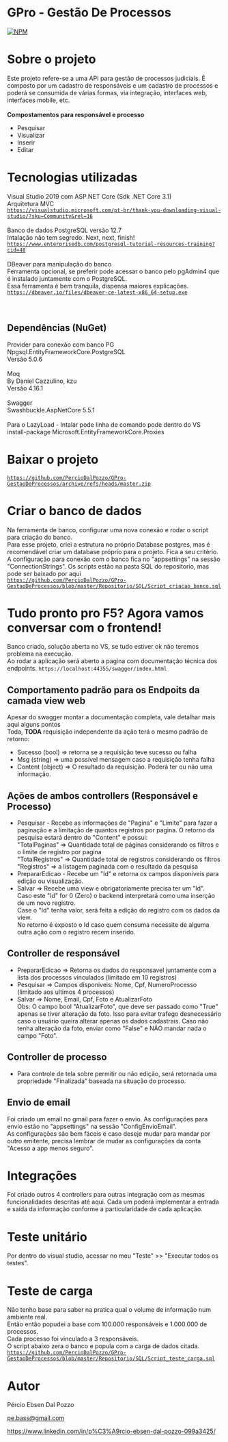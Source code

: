 # GPro - Gestão De Processos
[![NPM](https://img.shields.io/npm/l/react)](https://github.com/PercioDalPozzo/GPro-GestaoDeProcessos/blob/master/LICENSE)

# Sobre o projeto
Este projeto refere-se a uma API para gestão de processos judiciais.
É composto por um cadastro de responsáveis e um cadastro de processos e poderá se consumida de várias formas, 
via integração, interfaces web, interfaces mobile, etc.<br><br>
<b>Compostamentos para responsável e processo </b>
<br>
* Pesquisar<br>
* Visualizar<br>
* Inserir<br>
* Editar<br>

# Tecnologias utilizadas
Visual Studio 2019 com ASP.NET Core (Sdk .NET Core 3.1)<br>
Arquitetura MVC<br>
<code>https://visualstudio.microsoft.com/pt-br/thank-you-downloading-visual-studio/?sku=Community&rel=16</code>
<br>
<br>
Banco de dados PostgreSQL versão 12.7<br>
Intalação não tem segredo. Next, next, finish!<br>
<code>https://www.enterprisedb.com/postgresql-tutorial-resources-training?cid=48</code>
<br>
<br>
DBeaver para manipulação do banco<br>
Ferramenta opcional, se preferir pode acessar o banco pelo pgAdmin4 que é instalado juntamente com o PostgreSQL.<br>
Essa ferramenta é bem tranquila, dispensa maiores explicações.<br>
<code>https://dbeaver.io/files/dbeaver-ce-latest-x86_64-setup.exe</code><br>
<br>
<br>
## Dependências (NuGet)
Provider para conexão com banco PG<br>
Npgsql.EntityFrameworkCore.PostgreSQL<br>
Versão 5.0.6<br>
<br>
Moq<br>
By Daniel Cazzulino, kzu<br>
Versão 4.16.1<br>
<br>
Swagger <br>
Swashbuckle.AspNetCore 5.5.1<br>
<br>
Para o LazyLoad - Intalar pode linha de comando pode dentro do VS<br>
install-package Microsoft.EntityFrameworkCore.Proxies<br>

# Baixar o projeto
<code>https://github.com/PercioDalPozzo/GPro-GestaoDeProcessos/archive/refs/heads/master.zip</code>

# Criar o banco de dados
Na ferramenta de banco, configurar uma nova conexão e rodar o script para criação do banco.<br>
Para esse projeto, criei a estrutura no próprio Database postgres, mas é recomendável criar um database próprio para o projeto. Fica a seu critério.<br>
A configuração para conexão com o banco fica no "appsettings" na sessão "ConnectionStrings".
Os scripts estão na pasta SQL do repositorio, mas pode ser baixado por aqui<br>
<code>https://github.com/PercioDalPozzo/GPro-GestaoDeProcessos/blob/master/Repositorio/SQL/Script_criacao_banco.sql</code>


# Tudo pronto pro F5? Agora vamos conversar com o frontend!
Banco criado, solução aberta no VS, se tudo estiver ok não teremos problema na execução.<br> 
Ao rodar a aplicação será aberto a pagina com documentação técnica dos endpoints.
<code>https://localhost:44355/swagger/index.html</code>

## Comportamento padrão para os Endpoits da camada view web 
Apesar do swagger montar a documentação completa, vale detalhar mais aqui alguns pontos<br>
Toda, <b>TODA</b> requisição independente da ação terá o mesmo padrão de retorno:
* Sucesso (bool) => retorna se a requisição teve sucesso ou falha
* Msg (string) => uma possível mensagem caso a requisição tenha falha
* Content (object) => O resultado da requisição. Poderá ter ou não uma informação.

## Ações de ambos controllers (Responsável e Processo)
* Pesquisar - Recebe as informações de "Pagina" e "Limite" para fazer a paginação e a limitação de quantos registros por pagina.
O retorno da pesquisa estará dentro do "Content" e possui:<br> 
"TotalPaginas" => Quantidade total de páginas considerando os filtros e o limite de registro por pagina<br>
"TotalRegistros" => Quantidade total de registros considerando os filtros<br>
"Registros" => a listagem paginada com o resultado da pesquisa<br>
* PrepararEdicao - Recebe um "Id" e retorna os campos disponiveis para edição ou visualização.
* Salvar => Recebe uma view e obrigatoriamente precisa ter um "Id".<br>
Caso este "Id" for 0 (Zero) o backend interpretará como uma inserção de um novo registro.<br>
Case o "Id" tenha valor, será feita a edição do registro com os dados da view.<br>
No retorno é exposto o Id caso quem consuma necessite de alguma outra ação com o registro recem inserido.<br>

## Controller de responsável
* PrepararEdicao => Retorna os dados do responsavel juntamente com a lista dos processos vinculados (limitado em 10 registros)<br>
* Pesquisar => Campos disponiveis: Nome, Cpf, NumeroProcesso (limitado aos ultimos 4 processos)<br>
* Salvar => Nome, Email, Cpf, Foto e AtualizarFoto<br>
Obs: O campo bool "AtualizarFoto", que deve ser passado como "True" apenas se tiver alteração da foto.
Isso para evitar trafego desnecessário caso o usuário queira alterar apenas os dados cadastrais.
Caso não tenha alteração da foto, enviar como "False" e NÃO mandar nada o campo "Foto".

## Controller de processo
* Para controle de tela sobre permitir ou não edição, será retornada uma propriedade "Finalizada" baseada na situação do processo.

## Envio de email
Foi criado um email no gmail para fazer o envio. As configurações para envio estão no "appsettings" na sessão "ConfigEnvioEmail".<br>
As configurações são bem fáceis e caso deseje mudar para mandar por outro emitente, precisa lembrar de mudar as configurações da conta
"Acesso a app menos seguro".

# Integrações
Foi criado outros 4 controllers para outras integração com as mesmas funcionalidades descritas até aqui.
Cada um poderá implementar a entrada e saída da informação conforme a particularidade de cada aplicação.

# Teste unitário
Por dentro do visual studio, acessar no meu "Teste" >> "Executar todos os testes".


# Teste de carga
Não tenho base para saber na pratica qual o volume de informação num ambiente real.<br>
Então então popudei a base com 100.000 responsáveis e 1.000.000 de processos.<br>
Cada processo foi vinculado a 3 responsáveis.<br>
O script abaixo zera o banco e popula com a carga de dados citada.<br>
<code>https://github.com/PercioDalPozzo/GPro-GestaoDeProcessos/blob/master/Repositorio/SQL/Script_teste_carga.sql</code>



# Autor 

Pércio Ebsen Dal Pozzo

pe.bass@gmail.com

https://www.linkedin.com/in/p%C3%A9rcio-ebsen-dal-pozzo-099a3425/


